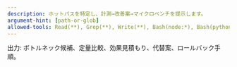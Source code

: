```yaml
---
description: ホットパスを特定し、計測→改善案→マイクロベンチを提示します。
argument-hint: [path-or-glob]
allowed-tools: Read(**), Grep(**), Write(**), Bash(node:*), Bash(python*), Bash(go*), Bash(time*), Bash(hyperfine:*)
---
```

出力: ボトルネック候補、定量比較、効果見積もり、代替案、ロールバック手順。
